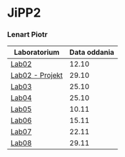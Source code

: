 # JiPP2
### Lenart Piotr

| Laboratorium | Data oddania |
| --- | --- |
| [Lab02](https://github.com/LenartPiotr/JiPP2/tree/Lab02) | 12.10 |
| [Lab02 - Projekt](https://github.com/LenartPiotr/JiPP2/tree/Lab02-Projekt) | 29.10 |
| [Lab03](https://github.com/LenartPiotr/JiPP2/tree/Lab03-wisielec) | 25.10 |
| [Lab04](https://github.com/LenartPiotr/JiPP2/tree/Lab04) | 25.10 |
| [Lab05](https://github.com/LenartPiotr/JiPP2/tree/Lab05) | 10.11 |
| [Lab06](https://github.com/LenartPiotr/JiPP2/tree/Lab06) | 15.11 |
| [Lab07](https://github.com/LenartPiotr/JiPP2/tree/Lab07) | 22.11 |
| [Lab08](https://github.com/LenartPiotr/JiPP2/tree/Lab08) | 29.11 |
